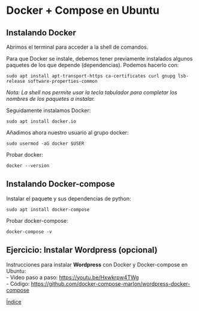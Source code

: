 # Docker + Compose en Ubuntu

## Instalando Docker

Abrimos el terminal para acceder a la shell de comandos.

Para que Docker se instale, debemos tener previamente instalados algunos paquetes de los que depende (dependencias). Podemos hacerlo con:

`sudo apt install apt-transport-https ca-certificates curl gnupg lsb-release software-properties-common`

*Nota: La shell nos permite usar la tecla tabulador para completar los nombres de los paquetes a instalar.*

Seguidamente instalamos Docker:

`sudo apt install docker.io`

Añadimos ahora nuestro usuario al grupo docker:

`sudo usermod -aG docker $USER`

Probar docker:

`docker --version`

## Instalando Docker-compose

Instalar el paquete y sus dependencias de python:

`sudo apt install docker-compose`

Probar docker-compose:

`docker-compose -v`

## Ejercicio: Instalar Wordpress (opcional)

Instrucciones para instalar **Wordpress** con Docker y Docker-compose en Ubuntu:   
	- Video paso a paso: https://youtu.be/Hxwkrpw4TWg  
	- Código: https://github.com/docker-compose-marlon/wordpress-docker-compose  

[Índice](../README.md)